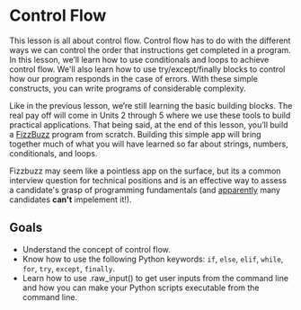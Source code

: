 [//]: <> (author: Benjamin White)
[//]: <> (type: intro)

# Control Flow

This lesson is all about control flow. Control flow has to do with the different ways we can control the order that instructions get completed in a program. In this lesson, we’ll learn how to use conditionals and loops to achieve control flow. We'll also learn how to use try/except/finally blocks to control how our program responds in the case of errors. With these simple constructs, you can write programs of considerable complexity.

Like in the previous lesson, we’re still learning the basic building blocks. The real pay off will come in Units 2 through 5 where we use these tools to build practical applications. That being said, at the end of this lesson, you’ll build a [FizzBuzz](http://en.wikipedia.org/wiki/Fizz_buzz) program from scratch. Building this simple app will bring together much of what you will have learned so far about strings, numbers, conditionals, and loops. 

Fizzbuzz may seem like a pointless app on the surface, but its a common interview question for technical positions and is an effective way to assess a candidate's grasp of programming fundamentals (and [apparently](http://blog.codinghorror.com/why-cant-programmers-program/) many candidates **can't** impelement it!).

## Goals

- Understand the concept of control flow.
- Know how to use the following Python keywords: `if`, `else`, `elif`, `while`, `for`, `try`, `except`, `finally`.
- Learn how to use .raw_input() to get user inputs from the command line and how you can make your Python scripts executable from the command line.